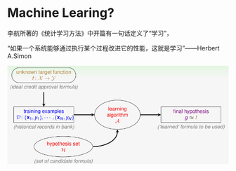 # Machine Learing?

李航所著的《统计学习方法》中开篇有一句话定义了“学习”，

“如果一个系统能够通过执行某个过程改进它的性能，这就是学习”——Herbert A.Simon

![](/assets/3WS0M%28LF_E}D_{%29~E6P%28@Q7.png)



